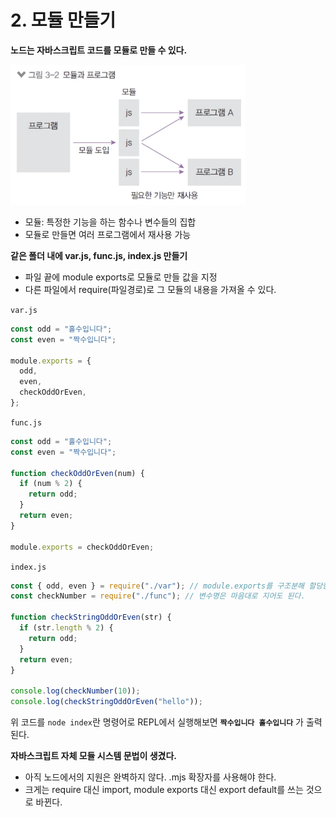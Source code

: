 ﻿# 2. 모듈 만들기

**노드는 자바스크립트 코드를 모듈로 만들 수 있다.**

![](../img/210304-1.png)

- 모듈: 특정한 기능을 하는 함수나 변수들의 집합
- 모듈로 만들면 여러 프로그램에서 재사용 가능

**같은 폴더 내에 var.js, func.js, index.js 만들기**

- 파일 끝에 module exports로 모듈로 만들 값을 지정
- 다른 파일에서 require(파일경로)로 그 모듈의 내용을 가져올 수 있다.

`var.js`

```jsx
const odd = "홀수입니다";
const even = "짝수입니다";

module.exports = {
  odd,
  even,
  checkOddOrEven,
};
```

`func.js`

```jsx
const odd = "홀수입니다";
const even = "짝수입니다";

function checkOddOrEven(num) {
  if (num % 2) {
    return odd;
  }
  return even;
}

module.exports = checkOddOrEven;
```

`index.js`

```jsx
const { odd, even } = require("./var"); // module.exports를 구조분해 할당한 값
const checkNumber = require("./func"); // 변수명은 마음대로 지어도 된다.

function checkStringOddOrEven(str) {
  if (str.length % 2) {
    return odd;
  }
  return even;
}

console.log(checkNumber(10));
console.log(checkStringOddOrEven("hello"));
```

위 코드를 `node index`란 명령어로 REPL에서 실행해보면 **`짝수입니다 홀수입니다`** 가 출력된다.

**자바스크립트 자체 모듈 시스템 문법이 생겼다.**

- 아직 노드에서의 지원은 완벽하지 않다. .mjs 확장자를 사용해야 한다.
- 크게는 require 대신 import, module exports 대신 export default를 쓰는 것으로 바뀐다.
